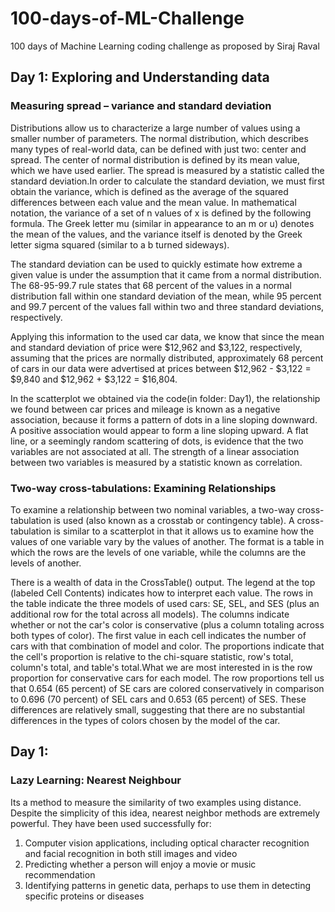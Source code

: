 # 100-days-of-ML-Challenge
100 days of Machine Learning coding challenge as proposed by Siraj Raval

## Day 1: Exploring and Understanding data

### Measuring spread – variance and standard deviation

Distributions allow us to characterize a large number of values using a smaller number of parameters. The normal distribution, which describes many types of real-world data, can be defined with just two: center and spread. The center of normal distribution is defined by its mean value, which we have used earlier. The spread is measured by a statistic called the standard deviation.In order to calculate the standard deviation, we must first obtain the variance, which is defined as the average of the squared differences between each value and the mean value. In mathematical notation, the variance of a set of n values of x is defined by the following formula. The Greek letter mu (similar in appearance to an m or u) denotes the mean of the values, and the variance itself is denoted by the Greek letter sigma squared (similar to a b turned sideways).

The standard deviation can be used to quickly estimate how extreme a given value is under the assumption that it came from a normal distribution. The 68-95-99.7 rule states that 68 percent of the values in a normal distribution fall within one standard deviation of the mean, while 95 percent and 99.7 percent of the values fall within two and three standard deviations, respectively. 

Applying this information to the used car data, we know that since the mean and standard deviation of price were $12,962 and $3,122, respectively, assuming that the prices are normally distributed, approximately 68 percent of cars in our data were advertised at prices between $12,962 - $3,122 = $9,840 and $12,962 + $3,122 = $16,804.

In the scatterplot we obtained via the code(in folder: Day1), the relationship we found between car prices and mileage is known as a negative association, because it forms a pattern of dots in a line sloping downward. A positive association would appear to form a line sloping upward. A flat line, or a seemingly random scattering of dots, is evidence that the two variables are not associated at all. The strength of a linear association between two variables is measured by a statistic known as correlation.

### Two-way cross-tabulations: Examining Relationships

To examine a relationship between two nominal variables, a two-way cross-tabulation is used (also known as a crosstab or contingency table). A cross-tabulation is similar to a scatterplot in that it allows us to examine how the values of one variable vary by the values of another. The format is a table in which the rows are the levels of one variable, while the columns are the levels of another.

There is a wealth of data in the CrossTable() output. The legend at the top (labeled Cell Contents) indicates how to interpret each value. The rows in the table indicate the three models of used cars: SE, SEL, and SES (plus an additional row for the total across all models). The columns indicate whether or not the car's color is conservative (plus a column totaling across both types of color). The first value in each cell indicates the number of cars with that combination of model and color. The proportions indicate that the cell's proportion is relative to the chi-square statistic, row's total, column's total, and table's total.What we are most interested in is the row proportion for conservative cars for each model. The row proportions tell us that 0.654 (65 percent) of SE cars are colored conservatively in comparison to 0.696 (70 percent) of SEL cars and 0.653 (65 percent) of SES. These differences are relatively small, suggesting that there are no substantial differences in the types of colors chosen by the model of the car.


## Day 1:

### Lazy Learning: Nearest Neighbour 

Its a method to measure the similarity of two examples using distance. Despite the simplicity of this idea, nearest neighbor methods are extremely powerful. They have been used successfully for:
1. Computer vision applications, including optical character recognition and facial recognition in both still images and video
2. Predicting whether a person will enjoy a movie or music recommendation
3. Identifying patterns in genetic data, perhaps to use them in detecting specific proteins or diseases
